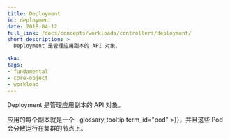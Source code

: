 ```yaml
---
title: Deployment
id: deployment
date: 2018-04-12
full_link: /docs/concepts/workloads/controllers/deployment/
short_description: >
  Deployment 是管理应用副本的 API 对象。

aka: 
tags:
- fundamental
- core-object
- workload
---
```


<!--
---
title: Deployment
id: deployment
date: 2018-04-12
full_link: /docs/concepts/workloads/controllers/deployment/
short_description: >
  An API object that manages a replicated application.

aka: 
tags:
- fundamental
- core-object
- workload
---
-->

<!--
 An API object that manages a replicated application.
-->

 Deployment 是管理应用副本的 API 对象。

<!--more--> 

<!--
Each replica is represented by a . glossary_tooltip term_id="pod" >}}, and the Pods are distributed among the nodes of a cluster.
-->

应用的每个副本就是一个 . glossary_tooltip term_id="pod" >}}，并且这些 Pod 会分散运行在集群的节点上。
